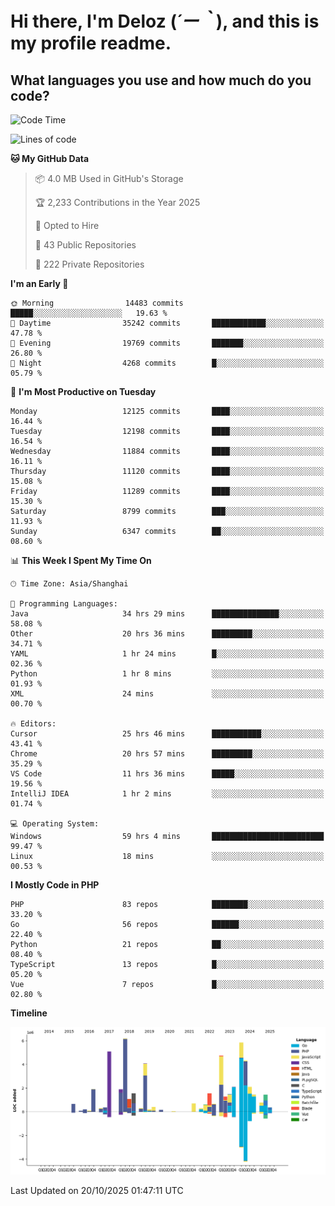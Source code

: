 # **Hi there, I'm Deloz (*´ー｀*), and this is my profile readme.**

## **What languages you use and how much do you code?**

<!--START_SECTION:waka-->
![Code Time](http://img.shields.io/badge/Code%20Time-7%2C805%20hrs%2051%20mins-blue)

![Lines of code](https://img.shields.io/badge/From%20Hello%20World%20I%27ve%20Written-54.0%20million%20lines%20of%20code-blue)

**🐱 My GitHub Data** 

> 📦 4.0 MB Used in GitHub's Storage 
 > 
> 🏆 2,233 Contributions in the Year 2025
 > 
> 💼 Opted to Hire
 > 
> 📜 43 Public Repositories 
 > 
> 🔑 222 Private Repositories 
 > 
**I'm an Early 🐤** 

```text
🌞 Morning                14483 commits       █████░░░░░░░░░░░░░░░░░░░░   19.63 % 
🌆 Daytime                35242 commits       ████████████░░░░░░░░░░░░░   47.78 % 
🌃 Evening                19769 commits       ███████░░░░░░░░░░░░░░░░░░   26.80 % 
🌙 Night                  4268 commits        █░░░░░░░░░░░░░░░░░░░░░░░░   05.79 % 
```
📅 **I'm Most Productive on Tuesday** 

```text
Monday                   12125 commits       ████░░░░░░░░░░░░░░░░░░░░░   16.44 % 
Tuesday                  12198 commits       ████░░░░░░░░░░░░░░░░░░░░░   16.54 % 
Wednesday                11884 commits       ████░░░░░░░░░░░░░░░░░░░░░   16.11 % 
Thursday                 11120 commits       ████░░░░░░░░░░░░░░░░░░░░░   15.08 % 
Friday                   11289 commits       ████░░░░░░░░░░░░░░░░░░░░░   15.30 % 
Saturday                 8799 commits        ███░░░░░░░░░░░░░░░░░░░░░░   11.93 % 
Sunday                   6347 commits        ██░░░░░░░░░░░░░░░░░░░░░░░   08.60 % 
```


📊 **This Week I Spent My Time On** 

```text
🕑︎ Time Zone: Asia/Shanghai

💬 Programming Languages: 
Java                     34 hrs 29 mins      ███████████████░░░░░░░░░░   58.08 % 
Other                    20 hrs 36 mins      █████████░░░░░░░░░░░░░░░░   34.71 % 
YAML                     1 hr 24 mins        █░░░░░░░░░░░░░░░░░░░░░░░░   02.36 % 
Python                   1 hr 8 mins         ░░░░░░░░░░░░░░░░░░░░░░░░░   01.93 % 
XML                      24 mins             ░░░░░░░░░░░░░░░░░░░░░░░░░   00.70 % 

🔥 Editors: 
Cursor                   25 hrs 46 mins      ███████████░░░░░░░░░░░░░░   43.41 % 
Chrome                   20 hrs 57 mins      █████████░░░░░░░░░░░░░░░░   35.29 % 
VS Code                  11 hrs 36 mins      █████░░░░░░░░░░░░░░░░░░░░   19.56 % 
IntelliJ IDEA            1 hr 2 mins         ░░░░░░░░░░░░░░░░░░░░░░░░░   01.74 % 

💻 Operating System: 
Windows                  59 hrs 4 mins       █████████████████████████   99.47 % 
Linux                    18 mins             ░░░░░░░░░░░░░░░░░░░░░░░░░   00.53 % 
```

**I Mostly Code in PHP** 

```text
PHP                      83 repos            ████████░░░░░░░░░░░░░░░░░   33.20 % 
Go                       56 repos            ██████░░░░░░░░░░░░░░░░░░░   22.40 % 
Python                   21 repos            ██░░░░░░░░░░░░░░░░░░░░░░░   08.40 % 
TypeScript               13 repos            █░░░░░░░░░░░░░░░░░░░░░░░░   05.20 % 
Vue                      7 repos             █░░░░░░░░░░░░░░░░░░░░░░░░   02.80 % 
```



**Timeline**

![Lines of Code chart](https://raw.githubusercontent.com/deloz/deloz/main/assets/bar_graph.png)


 Last Updated on 20/10/2025 01:47:11 UTC
<!--END_SECTION:waka-->
